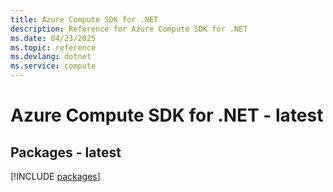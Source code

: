 ```yaml
---
title: Azure Compute SDK for .NET
description: Reference for Azure Compute SDK for .NET
ms.date: 04/23/2025
ms.topic: reference
ms.devlang: dotnet
ms.service: compute
---
```

# Azure Compute SDK for .NET - latest
## Packages - latest
[!INCLUDE [packages](compute-index.md)]